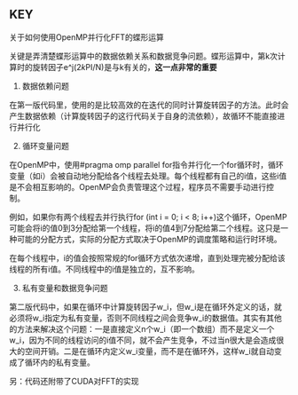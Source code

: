 ## KEY

关于如何使用OpenMP并行化FFT的蝶形运算

关键是弄清楚蝶形运算中的数据依赖关系和数据竞争问题。蝶形运算中，第k次计算时的旋转因子e^j(2*k*PI/N)是与k有关的，**这一点非常的重要**

1. 数据依赖问题

在第一版代码里，使用的是比较高效的在迭代的同时计算旋转因子的方法。此时会产生数据依赖（计算旋转因子的这行代码关于自身的流依赖），故循环不能直接进行并行化

2. 循环变量问题

在OpenMP中，使用#pragma omp parallel for指令并行化一个for循环时，循环变量（如i）会被自动地分配给各个线程去处理。每个线程都有自己的i值，这些i值是不会相互影响的。OpenMP会负责管理这个过程，程序员不需要手动进行控制。

例如，如果你有两个线程去并行执行for (int i = 0; i < 8; i++)这个循环，OpenMP可能会将i的值0到3分配给第一个线程，将i的值4到7分配给第二个线程。这只是一种可能的分配方式，实际的分配方式取决于OpenMP的调度策略和运行时环境。

在每个线程中，i的值会按照常规的for循环方式依次递增，直到处理完被分配给该线程的所有i值。不同线程中的i值是独立的，互不影响。

3. 私有变量和数据竞争问题

第二版代码中，如果在循环中计算旋转因子w_i，但w_i是在循环外定义的话，就必须将w_i指定为私有变量，否则不同线程之间会竞争w_i的数据值。其实有其他的方法来解决这个问题：一是直接定义n个w_i（即一个数组）而不是定义一个w_i，因为不同的线程访问的i值不同，就不会产生竞争，不过当n很大是会造成很大的空间开销。二是在循环内定义w_i变量，而不是在循环外，这样w_i就自动变成了循环内的私有变量。

另：代码还附带了CUDA对FFT的实现
